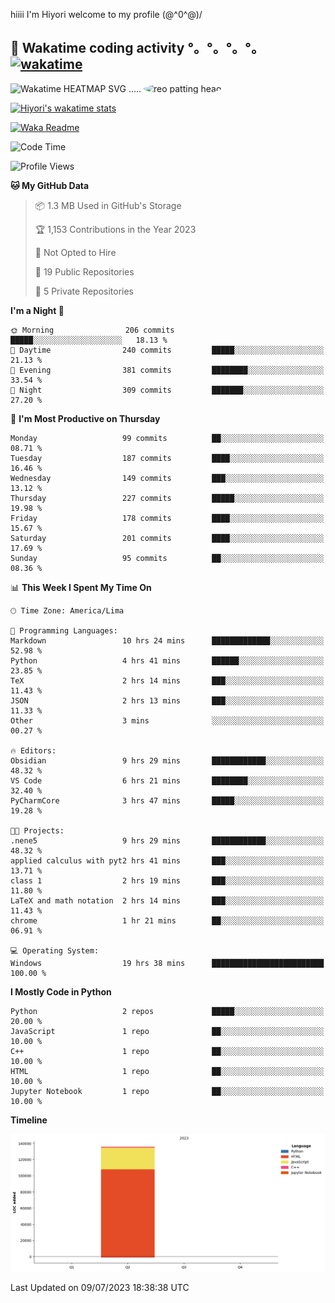 hiiii I'm Hiyori welcome to my profile \(@^0^@)/

## 🦄 Wakatime coding activity °。°。°。°。[![wakatime](https://wakatime.com/badge/user/49dba2c5-26e1-43a7-9d07-e0f8613d1227.svg)](https://wakatime.com/@49dba2c5-26e1-43a7-9d07-e0f8613d1227) 
<img src="https://wakatime.com/share/@hiyori/ef87015d-57e0-4afb-bb56-1a99a24ea312.svg" width="600" alt="Wakatime HEATMAP SVG"/> ..... <img src="https://i.postimg.cc/RFM2CQFY/reo-patting.webp" alt="reo patting head" width="200" style="border-radius: 50%;">

 [![Hiyori's wakatime stats](https://github-readme-stats.vercel.app/api/wakatime?username=hiyori&theme=buefy&range=last_year&is_including_today=true&layout=compact)](https://github.com/anuraghazra/github-readme-stats)
 

[![Waka Readme](https://github.com/hiyorijl/hiyorijl/actions/workflows/Waka%20Readme.yml/badge.svg)](https://github.com/hiyorijl/hiyorijl/actions/workflows/Waka%20Readme.yml)

<!--START_SECTION:waka-->
![Code Time](http://img.shields.io/badge/Code%20Time-192%20hrs%2019%20mins-blue)

![Profile Views](http://img.shields.io/badge/Profile%20Views-1-blue)

**🐱 My GitHub Data** 

> 📦 1.3 MB Used in GitHub's Storage 
 > 
> 🏆 1,153 Contributions in the Year 2023
 > 
> 🚫 Not Opted to Hire
 > 
> 📜 19 Public Repositories 
 > 
> 🔑 5 Private Repositories 
 > 
**I'm a Night 🦉** 

```text
🌞 Morning                206 commits         █████░░░░░░░░░░░░░░░░░░░░   18.13 % 
🌆 Daytime                240 commits         █████░░░░░░░░░░░░░░░░░░░░   21.13 % 
🌃 Evening                381 commits         ████████░░░░░░░░░░░░░░░░░   33.54 % 
🌙 Night                  309 commits         ███████░░░░░░░░░░░░░░░░░░   27.20 % 
```
📅 **I'm Most Productive on Thursday** 

```text
Monday                   99 commits          ██░░░░░░░░░░░░░░░░░░░░░░░   08.71 % 
Tuesday                  187 commits         ████░░░░░░░░░░░░░░░░░░░░░   16.46 % 
Wednesday                149 commits         ███░░░░░░░░░░░░░░░░░░░░░░   13.12 % 
Thursday                 227 commits         █████░░░░░░░░░░░░░░░░░░░░   19.98 % 
Friday                   178 commits         ████░░░░░░░░░░░░░░░░░░░░░   15.67 % 
Saturday                 201 commits         ████░░░░░░░░░░░░░░░░░░░░░   17.69 % 
Sunday                   95 commits          ██░░░░░░░░░░░░░░░░░░░░░░░   08.36 % 
```


📊 **This Week I Spent My Time On** 

```text
🕑︎ Time Zone: America/Lima

💬 Programming Languages: 
Markdown                 10 hrs 24 mins      █████████████░░░░░░░░░░░░   52.98 % 
Python                   4 hrs 41 mins       ██████░░░░░░░░░░░░░░░░░░░   23.85 % 
TeX                      2 hrs 14 mins       ███░░░░░░░░░░░░░░░░░░░░░░   11.43 % 
JSON                     2 hrs 13 mins       ███░░░░░░░░░░░░░░░░░░░░░░   11.33 % 
Other                    3 mins              ░░░░░░░░░░░░░░░░░░░░░░░░░   00.27 % 

🔥 Editors: 
Obsidian                 9 hrs 29 mins       ████████████░░░░░░░░░░░░░   48.32 % 
VS Code                  6 hrs 21 mins       ████████░░░░░░░░░░░░░░░░░   32.40 % 
PyCharmCore              3 hrs 47 mins       █████░░░░░░░░░░░░░░░░░░░░   19.28 % 

🐱‍💻 Projects: 
.nene5                   9 hrs 29 mins       ████████████░░░░░░░░░░░░░   48.32 % 
applied calculus with pyt2 hrs 41 mins       ███░░░░░░░░░░░░░░░░░░░░░░   13.71 % 
class 1                  2 hrs 19 mins       ███░░░░░░░░░░░░░░░░░░░░░░   11.80 % 
LaTeX and math notation  2 hrs 14 mins       ███░░░░░░░░░░░░░░░░░░░░░░   11.43 % 
chrome                   1 hr 21 mins        ██░░░░░░░░░░░░░░░░░░░░░░░   06.91 % 

💻 Operating System: 
Windows                  19 hrs 38 mins      █████████████████████████   100.00 % 
```

**I Mostly Code in Python** 

```text
Python                   2 repos             █████░░░░░░░░░░░░░░░░░░░░   20.00 % 
JavaScript               1 repo              ██░░░░░░░░░░░░░░░░░░░░░░░   10.00 % 
C++                      1 repo              ██░░░░░░░░░░░░░░░░░░░░░░░   10.00 % 
HTML                     1 repo              ██░░░░░░░░░░░░░░░░░░░░░░░   10.00 % 
Jupyter Notebook         1 repo              ██░░░░░░░░░░░░░░░░░░░░░░░   10.00 % 
```



**Timeline**

![Lines of Code chart](https://raw.githubusercontent.com/hiyorijl/hiyorijl/main/assets/bar_graph.png)


 Last Updated on 09/07/2023 18:38:38 UTC
<!--END_SECTION:waka-->
